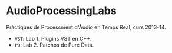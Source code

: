 AudioProcessingLabs
===================

Pràctiques de Processment d'Àudio en Temps Real, curs 2013-14.

* `VST`: Lab 1. Plugins VST en C++.
* `PD`: Lab 2. Patchos de Pure Data.
